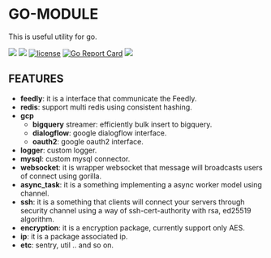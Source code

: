 GO-MODULE
=============

This is useful utility for go.
<p align="left">
  <a href="https://hits.seeyoufarm.com"/><img src="https://hits.seeyoufarm.com/api/count/incr/badge.svg?url=https%3A%2F%2Fgithub.com%2Fgjbae1212%2Fgo-module"/></a>
  <a href="https://circleci.com/gh/gjbae1212/go-module"><img src="https://circleci.com/gh/gjbae1212/go-module.svg?style=svg"></a>   
  <a href="/LICENSE"><img src="https://img.shields.io/badge/license-MIT-GREEN.svg" alt="license" /></a>
  <a href="https://goreportcard.com/report/github.com/gjbae1212/go-module"><img src="https://goreportcard.com/badge/github.com/gjbae1212/go-module" alt="Go Report Card" /></a> 
  <a href="https://codecov.io/gh/gjbae1212/go-module"><img src="https://codecov.io/gh/gjbae1212/go-module/branch/master/graph/badge.svg" /></a>       
</p>

## FEATURES

- **feedly**: it is a interface that communicate the Feedly. 
- **redis**: support multi redis using consistent hashing.  
- **gcp** 
  - **bigquery** streamer: efficiently bulk insert to bigquery.   
  - **dialogflow**: google dialogflow interface. 
  - **oauth2**: google oauth2 interface.
- **logger**: custom logger. 
- **mysql**: custom mysql connector. 
- **websocket**: it is wrapper websocket that message will broadcasts users of connect using gorilla. 
- **async_task**: it is a something implementing a async worker model using channel.  
- **ssh**: it is a something that clients will connect your servers through security channel using a way of ssh-cert-authority  with rsa, ed25519 algorithm.
- **encryption**: it is a encryption package, currently support only AES.
- **ip**: it is a package associated ip.  
- **etc**: sentry, util .. and so on. 
